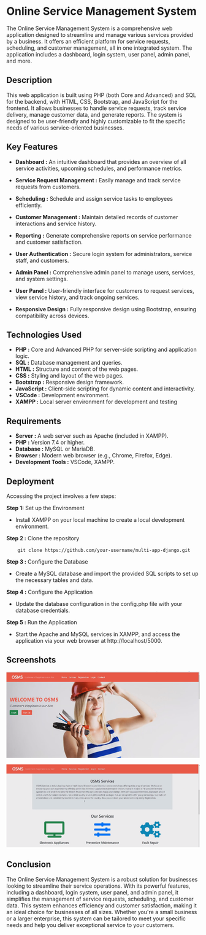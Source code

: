 
# Online Service Management System


The Online Service Management System is a comprehensive web application designed to streamline and manage various services provided by a business. It offers an efficient platform for service requests, scheduling, and customer management, all in one integrated system. The application includes a dashboard, login system, user panel, admin panel, and more.
## Description


This web application is built using PHP (both Core and Advanced) and SQL for the backend, with HTML, CSS, Bootstrap, and JavaScript for the frontend. It allows businesses to handle service requests, track service delivery, manage customer data, and generate reports. The system is designed to be user-friendly and highly customizable to fit the specific needs of various service-oriented businesses.
## Key Features 


- **Dashboard :** An intuitive dashboard that provides an overview of all service activities, upcoming schedules, and performance metrics.

- **Service Request Management :** Easily manage and track service requests from customers.


- **Scheduling :** Schedule and assign service tasks to employees efficiently.

- **Customer Management :** Maintain detailed records of customer interactions and service history.

- **Reporting :** Generate comprehensive reports on service performance and customer satisfaction.

- **User Authentication :** Secure login system for administrators, service staff, and customers.

- **Admin Panel :** Comprehensive admin panel to manage users, services, and system settings.

- **User Panel :** User-friendly interface for customers to request services, view service history, and track ongoing services.

- **Responsive Design :** Fully responsive design using Bootstrap, ensuring compatibility across devices.


## Technologies Used 

* **PHP :** Core and Advanced PHP for server-side scripting and application logic.
* **SQL :** Database management and queries.
* **HTML :** Structure and content of the web pages.
* **CSS :** Styling and layout of the web pages.
* **Bootstrap :** Responsive design framework.
* **JavaScript :** Client-side scripting for dynamic content and interactivity.
* **VSCode :** Development environment.
* **XAMPP :** Local server environment for development and testing






## Requirements 

* **Server :** A web server such as Apache (included in XAMPP).
* **PHP :** Version 7.4 or higher.
* **Database :** MySQL or MariaDB.
* **Browser :** Modern web browser (e.g., Chrome, Firefox, Edge).
* **Development Tools :** VSCode, XAMPP.
## Deployment

Accessing the project involves a few steps:

**Step 1:** Set up the Environment
*  Install XAMPP on your local machine to create a local development environment.

**Step 2 :** Clone the repository
```
    git clone https://github.com/your-username/multi-app-django.git

```

**Step 3 :** Configure the Database

* Create a MySQL database and import the provided SQL scripts to set up the necessary tables and data.

**Step 4 :** Configure the Application

*  Update the database configuration in the config.php file with your database credentials.

**Step 5 :** Run the Application

* Start the Apache and MySQL services in XAMPP, and access the application via your web browser at http://localhost/5000.
## Screenshots

![App Screenshot](Screenshots/1.png)

![App Screenshot](Screenshots/2.png)

## Conclusion

The Online Service Management System is a robust solution for businesses looking to streamline their service operations. With its powerful features, including a dashboard, login system, user panel, and admin panel, it simplifies the management of service requests, scheduling, and customer data. This system enhances efficiency and customer satisfaction, making it an ideal choice for businesses of all sizes. Whether you're a small business or a larger enterprise, this system can be tailored to meet your specific needs and help you deliver exceptional service to your customers.
